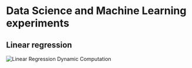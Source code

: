 # Data Science and Machine Learning experiments

## Linear regression

![Linear Regression Dynamic Computation](linear_regression_animation.gif "Linear Regression Dynamic Computation")
